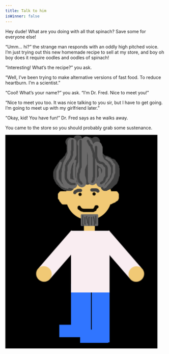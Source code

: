 ```yaml
---
title: Talk to him
isWinner: false
---
```


Hey dude! What are you doing with all that spinach? Save some for everyone else!

“Umm… hi?” the strange man responds with an oddly high pitched voice. I’m just trying out this new homemade recipe to sell at my store, and boy oh boy does it require oodles and oodles of spinach!

“Interesting! What’s the recipe?” you ask. 

“Well, I’ve been trying to make alternative versions of fast food. To reduce heartburn. I’m a scientist.”

“Cool! What’s your name?” you ask. “I’m Dr. Fred. Nice to meet you!” 

“Nice to meet you too. It was nice talking to you sir, but I have to get going. I’m going to meet up with my girlfriend later.”

“Okay, kid! You have fun!” Dr. Fred says as he walks away. 

You came to the store so you should probably grab some sustenance.

![happyfred](happyfred.png)
